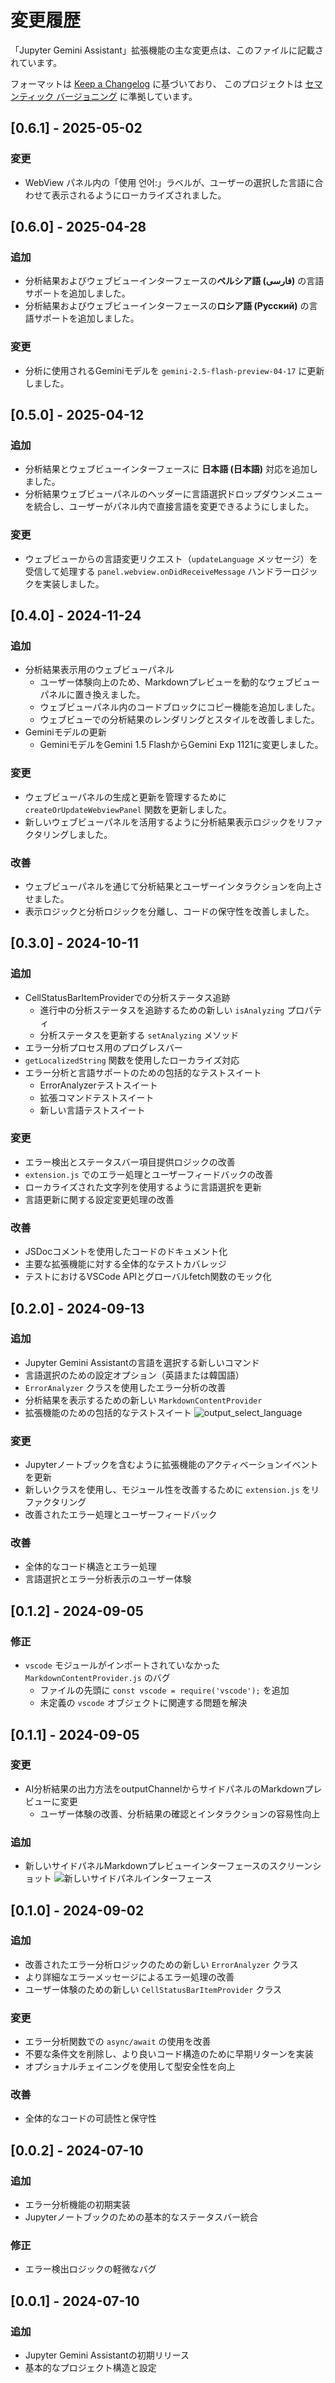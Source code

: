 # 変更履歴

「Jupyter Gemini Assistant」拡張機能の主な変更点は、このファイルに記載されています。

フォーマットは [Keep a Changelog](https://keepachangelog.com/ja/1.0.0/) に基づいており、
このプロジェクトは [セマンティック バージョニング](https://semver.org/lang/ja/) に準拠しています。

## [0.6.1] - 2025-05-02

### 変更

- WebView パネル内の「使用 언어:」ラベルが、ユーザーの選択した言語に合わせて表示されるようにローカライズされました。

## [0.6.0] - 2025-04-28

### 追加

- 分析結果およびウェブビューインターフェースの**ペルシア語 (فارسی)** の言語サポートを追加しました。
- 分析結果およびウェブビューインターフェースの**ロシア語 (Русский)** の言語サポートを追加しました。

### 変更

- 分析に使用されるGeminiモデルを `gemini-2.5-flash-preview-04-17` に更新しました。

## [0.5.0] - 2025-04-12

### 追加

- 分析結果とウェブビューインターフェースに **日本語 (日本語)** 対応を追加しました。
- 分析結果ウェブビューパネルのヘッダーに言語選択ドロップダウンメニューを統合し、ユーザーがパネル内で直接言語を変更できるようにしました。

### 変更

- ウェブビューからの言語変更リクエスト（`updateLanguage` メッセージ）を受信して処理する `panel.webview.onDidReceiveMessage` ハンドラーロジックを実装しました。

## [0.4.0] - 2024-11-24

### 追加

- 分析結果表示用のウェブビューパネル
  - ユーザー体験向上のため、Markdownプレビューを動的なウェブビューパネルに置き換えました。
  - ウェブビューパネル内のコードブロックにコピー機能を追加しました。
  - ウェブビューでの分析結果のレンダリングとスタイルを改善しました。
- Geminiモデルの更新
  - GeminiモデルをGemini 1.5 FlashからGemini Exp 1121に変更しました。

### 変更

- ウェブビューパネルの生成と更新を管理するために `createOrUpdateWebviewPanel` 関数を更新しました。
- 新しいウェブビューパネルを活用するように分析結果表示ロジックをリファクタリングしました。

### 改善

- ウェブビューパネルを通じて分析結果とユーザーインタラクションを向上させました。
- 表示ロジックと分析ロジックを分離し、コードの保守性を改善しました。

## [0.3.0] - 2024-10-11

### 追加

- CellStatusBarItemProviderでの分析ステータス追跡
  - 進行中の分析ステータスを追跡するための新しい `isAnalyzing` プロパティ
  - 分析ステータスを更新する `setAnalyzing` メソッド
- エラー分析プロセス用のプログレスバー
- `getLocalizedString` 関数を使用したローカライズ対応
- エラー分析と言語サポートのための包括的なテストスイート
  - ErrorAnalyzerテストスイート
  - 拡張コマンドテストスイート
  - 新しい言語テストスイート

### 変更

- エラー検出とステータスバー項目提供ロジックの改善
- `extension.js` でのエラー処理とユーザーフィードバックの改善
- ローカライズされた文字列を使用するように言語選択を更新
- 言語更新に関する設定変更処理の改善

### 改善

- JSDocコメントを使用したコードのドキュメント化
- 主要な拡張機能に対する全体的なテストカバレッジ
- テストにおけるVSCode APIとグローバルfetch関数のモック化

## [0.2.0] - 2024-09-13

### 追加

- Jupyter Gemini Assistantの言語を選択する新しいコマンド
- 言語選択のための設定オプション（英語または韓国語）
- `ErrorAnalyzer` クラスを使用したエラー分析の改善
- 分析結果を表示するための新しい `MarkdownContentProvider`
- 拡張機能のための包括的なテストスイート
    ![output_select_language](https://github.com/user-attachments/assets/4383f5ef-3c56-4cc5-aa7f-2a32e04a7ef0)

### 変更

- Jupyterノートブックを含むように拡張機能のアクティベーションイベントを更新
- 新しいクラスを使用し、モジュール性を改善するために `extension.js` をリファクタリング
- 改善されたエラー処理とユーザーフィードバック

### 改善

- 全体的なコード構造とエラー処理
- 言語選択とエラー分析表示のユーザー体験

## [0.1.2] - 2024-09-05

### 修正

- `vscode` モジュールがインポートされていなかった `MarkdownContentProvider.js` のバグ
  - ファイルの先頭に `const vscode = require('vscode');` を追加
  - 未定義の `vscode` オブジェクトに関連する問題を解決

## [0.1.1] - 2024-09-05

### 変更

- AI分析結果の出力方法をoutputChannelからサイドパネルのMarkdownプレビューに変更
  - ユーザー体験の改善、分析結果の確認とインタラクションの容易性向上

### 追加

- 新しいサイドパネルMarkdownプレビューインターフェースのスクリーンショット
    ![新しいサイドパネルインターフェース](https://github.com/user-attachments/assets/5445d853-490c-469f-a060-5f6919d071e4)

## [0.1.0] - 2024-09-02

### 追加

- 改善されたエラー分析ロジックのための新しい `ErrorAnalyzer` クラス
- より詳細なエラーメッセージによるエラー処理の改善
- ユーザー体験のための新しい `CellStatusBarItemProvider` クラス

### 変更

- エラー分析関数での `async/await` の使用を改善
- 不要な条件文を削除し、より良いコード構造のために早期リターンを実装
- オプショナルチェイニングを使用して型安全性を向上

### 改善

- 全体的なコードの可読性と保守性

## [0.0.2] - 2024-07-10

### 追加

- エラー分析機能の初期実装
- Jupyterノートブックのための基本的なステータスバー統合

### 修正

- エラー検出ロジックの軽微なバグ

## [0.0.1] - 2024-07-10

### 追加

- Jupyter Gemini Assistantの初期リリース
- 基本的なプロジェクト構造と設定